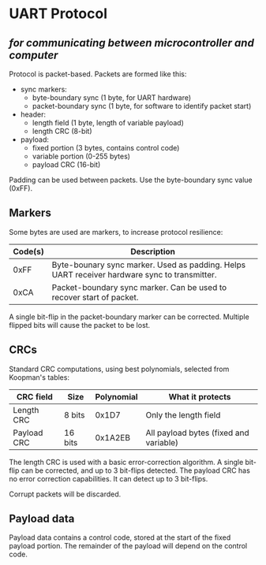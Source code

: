 # UART Protocol
## _for communicating between microcontroller and computer_

Protocol is packet-based. Packets are formed like this:
- sync markers:
	- byte-boundary sync (1 byte, for UART hardware)
	- packet-boundary sync (1 byte, for software to identify packet start)
- header:
	- length field (1 byte, length of variable payload)
	- length CRC (8-bit)
- payload:
	- fixed portion (3 bytes, contains control code)
	- variable portion (0-255 bytes)
	- payload CRC (16-bit)

Padding can be used between packets. Use the byte-boundary sync value (0xFF).

## Markers
Some bytes are used are markers, to increase protocol resilience:

| Code(s)  | Description                                                                                  |
|----------|----------------------------------------------------------------------------------------------|
| 0xFF     | Byte-bounary sync marker. Used as padding. Helps UART receiver hardware sync to transmitter. |
| 0xCA     | Packet-boundary sync marker. Can be used to recover start of packet.                         |

A single bit-flip in the packet-boundary marker can be corrected. Multiple flipped bits will cause the packet to be lost.

## CRCs
Standard CRC computations, using best polynomials, selected from Koopman's tables:

| CRC field   | Size    | Polynomial | What it protects                       |
|-------------|---------|------------|----------------------------------------|
| Length CRC  | 8 bits  | 0x1D7      | Only the length field                  |
| Payload CRC | 16 bits | 0x1A2EB    | All payload bytes (fixed and variable) |

The length CRC is used with a basic error-correction algorithm. A single bit-flip can be corrected, and up to 3 bit-flips detected.
The payload CRC has no error correction capabilities. It can detect up to 3 bit-flips.

Corrupt packets will be discarded.

## Payload data
Payload data contains a control code, stored at the start of the fixed payload portion.
The remainder of the payload will depend on the control code.

